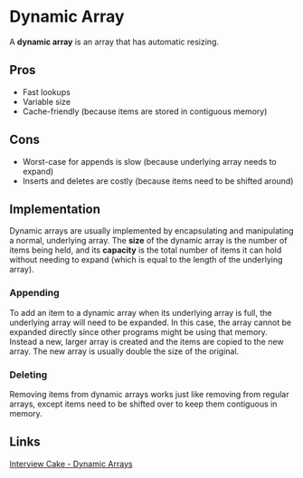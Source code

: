 # Dynamic Array

A **dynamic array** is an array that has automatic resizing.

## Pros
- Fast lookups
- Variable size
- Cache-friendly (because items are stored in contiguous memory)

## Cons
- Worst-case for appends is slow (because underlying array needs to expand)
- Inserts and deletes are costly (because items need to be shifted around)

## Implementation

Dynamic arrays are usually implemented by encapsulating and manipulating a normal, underlying array. The **size** of the dynamic array is the number of items being held, and its **capacity** is the total number of items it can hold without needing to expand (which is equal to the length of the underlying array).

### Appending

To add an item to a dynamic array when its underlying array is full, the underlying array will need to be expanded. In this case, the array cannot be expanded directly since other programs might be using that memory. Instead a new, larger array is created and the items are copied to the new array. The new array is usually double the size of the original.

### Deleting

Removing items from dynamic arrays works just like removing from regular arrays, except items need to be shifted over to keep them contiguous in memory. 

## Links
[Interview Cake - Dynamic Arrays](https://www.interviewcake.com/concept/java/dynamic-array)
